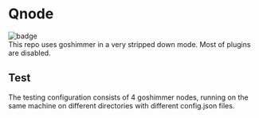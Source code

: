 # Qnode
![badge](https://action-badges.now.sh/lunfardo314/goshimmer?action=test)  
This repo uses goshimmer in a very stripped down mode. Most of plugins are disabled.

## Test
The testing configuration consists of 4 goshimmer nodes, running on the same machine on different directories with different config.json files.  